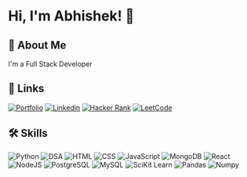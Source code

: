 
# Hi, I'm Abhishek! 👋


## 🚀 About Me
I'm a Full Stack Developer


## 🔗 Links
[![Portfolio](https://img.shields.io/badge/My_Portfolio-000?style=for-the-badge&logo=ko-fi&logoColor=white)](https://github.com/haikerwalabhishek)
[![Linkedin](https://img.shields.io/badge/linkedin-0A66C2?style=for-the-badge&logo=linkedin&logoColor=white)](https://in.linkedin.com/in/abhishek-haikerwal-a827781a0)
[![Hacker Rank](https://img.shields.io/badge/Hacker_Rank-00EA64?style=for-the-badge&logo=hackerrank&logoColor=white)](https://www.hackerrank.com/profile/abhihaikerwal37)
[![LeetCode](https://img.shields.io/badge/LeetCode-FFA116?style=for-the-badge&logo=leetcode&logoColor=white)](https://leetcode.com/haikerwal/)



## 🛠 Skills
 ![Python](https://img.shields.io/badge/Python-3776AB?style=for-the-badge&logo=python&logoColor=white)
 ![DSA](https://img.shields.io/badge/DSA-006600?style=for-the-badge)
 ![HTML](https://img.shields.io/badge/HTML-E34F26?style=for-the-badge&logo=html&logoColor=white)
 ![CSS](https://img.shields.io/badge/CSS-1572B6?style=for-the-badge&logo=cssl&logoColor=white)
 ![JavaScript](https://img.shields.io/badge/JavaScript-F7DF1E?style=for-the-badge&logo=javascriptl&logoColor=white)
 ![MongoDB](https://img.shields.io/badge/MongoDB-47A248?style=for-the-badge&logo=mongodbl&logoColor=white)
 ![React](https://img.shields.io/badge/React-61DAFB?style=for-the-badge&logo=reactl&logoColor=white)
 ![NodeJS](https://img.shields.io/badge/NodeJS-339933?style=for-the-badge&logo=nodejsl&logoColor=white)
 ![PostgreSQL](https://img.shields.io/badge/PostgreSQL-4169E1?style=for-the-badge&logo=postgresqll&logoColor=white)
 ![MySQL](https://img.shields.io/badge/MySQL-4169E1?style=for-the-badge&logo=mysqll&logoColor=white)
 ![SciKit Learn](https://img.shields.io/badge/SciKit_Learn-F7931E?style=for-the-badge&logo=scikitlearnl&logoColor=white)
 ![Pandas](https://img.shields.io/badge/Pandas-150458?style=for-the-badge&logo=pandasl&logoColor=white)
 ![Numpy](https://img.shields.io/badge/Numpy-013243?style=for-the-badge&logo=numpyl&logoColor=white) 
